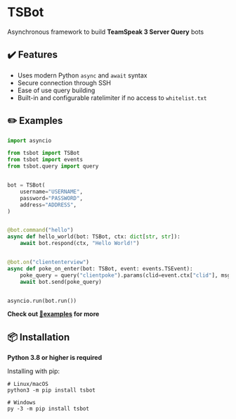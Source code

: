 # TSBot

Asynchronous framework to build **TeamSpeak 3 Server Query** bots

## ✔️ Features

- Uses modern Python `async` and `await` syntax
- Secure connection through SSH
- Ease of use query building
- Built-in and configurable ratelimiter if no access to `whitelist.txt`

## ✏️ Examples

```python
import asyncio

from tsbot import TSBot
from tsbot import events
from tsbot.query import query


bot = TSBot(
    username="USERNAME",
    password="PASSWORD",
    address="ADDRESS",
)


@bot.command("hello")
async def hello_world(bot: TSBot, ctx: dict[str, str]):
    await bot.respond(ctx, "Hello World!")


@bot.on("cliententerview")
async def poke_on_enter(bot: TSBot, event: events.TSEvent):
    poke_query = query("clientpoke").params(clid=event.ctx["clid"], msg="Welcome to the server!")
    await bot.send(poke_query)


asyncio.run(bot.run())
```

**Check out [📁examples](https://github.com/0x4aK/TSBot/blob/master/examples) for more**

## 📦 Installation

**Python 3.8 or higher is required**

Installing with pip:

```shell
# Linux/macOS
python3 -m pip install tsbot

# Windows
py -3 -m pip install tsbot
```
